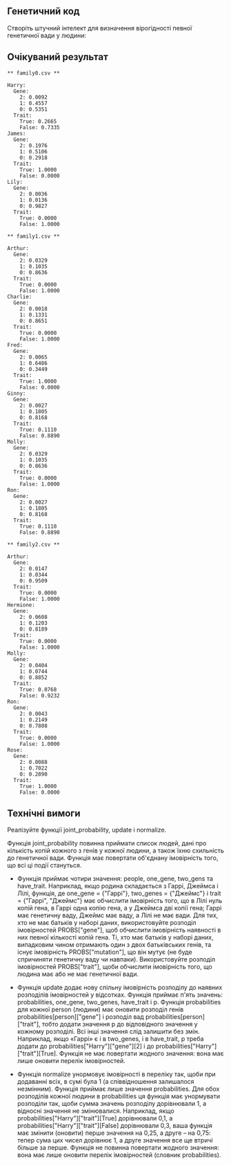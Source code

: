 ## Генетичний код
Створіть штучний інтелект для визначення вірогідності певної генетичної вади у людини:

## Очікуваний результат
```
** family0.csv **

Harry:
  Gene:
    2: 0.0092
    1: 0.4557
    0: 0.5351
  Trait:
    True: 0.2665
    False: 0.7335
James:
  Gene:
    2: 0.1976
    1: 0.5106
    0: 0.2918
  Trait:
    True: 1.0000
    False: 0.0000
Lily:
  Gene:
    2: 0.0036
    1: 0.0136
    0: 0.9827
  Trait:
    True: 0.0000
    False: 1.0000

** family1.csv **

Arthur:
  Gene:
    2: 0.0329
    1: 0.1035
    0: 0.8636
  Trait:
    True: 0.0000
    False: 1.0000
Charlie:
  Gene:
    2: 0.0018
    1: 0.1331
    0: 0.8651
  Trait:
    True: 0.0000
    False: 1.0000
Fred:
  Gene:
    2: 0.0065
    1: 0.6486
    0: 0.3449
  Trait:
    True: 1.0000
    False: 0.0000
Ginny:
  Gene:
    2: 0.0027
    1: 0.1805
    0: 0.8168
  Trait:
    True: 0.1110
    False: 0.8890
Molly:
  Gene:
    2: 0.0329
    1: 0.1035
    0: 0.8636
  Trait:
    True: 0.0000
    False: 1.0000
Ron:
  Gene:
    2: 0.0027
    1: 0.1805
    0: 0.8168
  Trait:
    True: 0.1110
    False: 0.8890

** family2.csv **

Arthur:
  Gene:
    2: 0.0147
    1: 0.0344
    0: 0.9509
  Trait:
    True: 0.0000
    False: 1.0000
Hermione:
  Gene:
    2: 0.0608
    1: 0.1203
    0: 0.8189
  Trait:
    True: 0.0000
    False: 1.0000
Molly:
  Gene:
    2: 0.0404
    1: 0.0744
    0: 0.8852
  Trait:
    True: 0.0768
    False: 0.9232
Ron:
  Gene:
    2: 0.0043
    1: 0.2149
    0: 0.7808
  Trait:
    True: 0.0000
    False: 1.0000
Rose:
  Gene:
    2: 0.0088
    1: 0.7022
    0: 0.2890
  Trait:
    True: 1.0000
    False: 0.0000
```

## Технічні вимоги
Реалізуйте функції joint_probability, update і normalize.

Функція joint_probability повинна приймати список людей, дані про кількість копій кожного з генів у кожної людини, а також їхню схильність до генетичної вади. Функція має повертати об'єднану імовірність того, що всі ці події стануться.

- Функція приймає чотири значення: people, one_gene, two_gens та have_trait.
  Наприклад, якщо родина складається з Гаррі, Джеймса і Лілі, функція, де one_gene = {"Гаррі"}, two_genes = {"Джеймс"} і trait = {"Гаррі", "Джеймс"} має обчислити імовірність того, що в Лілі нуль копій гена, в Гаррі одна копію гена, а у Джеймса дві копії гена; Гаррі має генетичну ваду, Джеймс має ваду, а Лілі не має вади.
  Для тих, хто не має батьків у наборі даних, використовуйте розподіл імовірностей PROBS["gene"], щоб обчислити імовірність наявності в них певної кількості копій гена.
  Ті, хто має батьків у наборі даних, випадковим чином отримають один з двох батьківських генів, та існує імовірність PROBS["mutation"], що він мутує (не буде спричиняти генетичну ваду чи навпаки).
  Використовуйте розподіл імовірностей PROBS["trait"], щоби обчислити імовірність того, що людина має або не має генетичної вади.

- Функція update додає нову спільну імовірність розподілу до наявних розподілів імовірностей у відсотках.
  Функція приймає п'ять значень: probabilities, one_gene, two_genes, have_trait і p.
  Функція probabilities для кожної person (людини) має оновити розподіл генів probabilities[person]["gene"] і розподіл вад probabilities[person]["trait"], тобто додати значення p до відповідного значення у кожному розподілі. Всі інші значення слід залишити без змін.
  Наприклад, якщо «Гаррі» є і в two_genes, і в have_trait, p треба додати до probabilities["Harry"]["gene"][2] і до probabilities["Harry"]["trait"][True].
  Функція не має повертати жодного значення: вона має лише оновити перелік імовірностей.

- Функція normalize унормовує імовірності в переліку так, щоби при додаванні всіх, в сумі була 1 (а співвідношення залишалося незмінним).
  Функція приймає лише значення probabilities.
  Для обох розподілів кожної людини в probabilities ця функція має унормувати розподіли так, щоби сумма значень розподілу дорівнювали 1, а відносні значення не змінювалися.
  Наприклад, якщо probabilities["Harry"]["trait"][True] дорівнювали 0,1, а probabilities["Harry"]["trait"][False] дорівнювали 0,3, ваша функція має змінити (оновити) перше значення на 0,25, а друге – на 0,75: тепер сума цих чисел дорівнює 1, а друге значення все ще втричі більше за перше.
  Функція не повинна повертати жодного значення: вона має лише оновити перелік імовірностей (словник probabilities).
